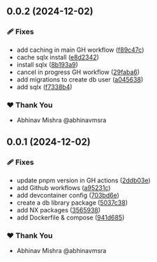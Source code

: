 ## 0.0.2 (2024-12-02)

### 🩹 Fixes

- add caching in main GH workflow ([f89c47c](https://github.com/abhinavmsra/indexer-rs/commit/f89c47c))
- cache sqlx install ([e8d2342](https://github.com/abhinavmsra/indexer-rs/commit/e8d2342))
- install sqlx ([8b193a9](https://github.com/abhinavmsra/indexer-rs/commit/8b193a9))
- cancel in progress GH workflow ([29faba6](https://github.com/abhinavmsra/indexer-rs/commit/29faba6))
- add migrations to create db user ([a045638](https://github.com/abhinavmsra/indexer-rs/commit/a045638))
- add sqlx ([f7338b4](https://github.com/abhinavmsra/indexer-rs/commit/f7338b4))

### ❤️ Thank You

- Abhinav Mishra @abhinavmsra

## 0.0.1 (2024-12-02)

### 🩹 Fixes

- update pnpm version in GH actions ([2ddb03e](https://github.com/abhinavmsra/indexer-rs/commit/2ddb03e))
- add Github workflows ([a95231c](https://github.com/abhinavmsra/indexer-rs/commit/a95231c))
- add devcontainer config ([703bd6e](https://github.com/abhinavmsra/indexer-rs/commit/703bd6e))
- create a db library package ([5037c38](https://github.com/abhinavmsra/indexer-rs/commit/5037c38))
- add NX packages ([3565938](https://github.com/abhinavmsra/indexer-rs/commit/3565938))
- add Dockerfile & compose ([941d685](https://github.com/abhinavmsra/indexer-rs/commit/941d685))

### ❤️ Thank You

- Abhinav Mishra @abhinavmsra